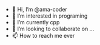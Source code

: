 - 👋 Hi, I’m @ama-coder
- 👀 I’m interested in programing
- 🌱 I’m currently cpp
- 💞️ I’m looking to collaborate on ...
- 📫 How to reach me ever

<!---
ama-coder/ama-coder is a ✨ special ✨ repository because its `README.md` (this file) appears on your GitHub profile.
You can click the Preview link to take a look at your changes.
--->
